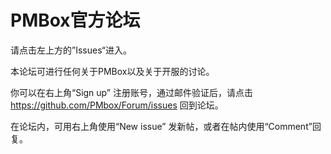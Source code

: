 # PMBox官方论坛

请点击左上方的”Issues“进入。

本论坛可进行任何关于PMBox以及关于开服的讨论。

你可以在右上角“Sign up” 注册账号，通过邮件验证后，请点击 https://github.com/PMbox/Forum/issues 回到论坛。

在论坛内，可用右上角使用“New issue” 发新帖，或者在帖内使用“Comment”回复。
